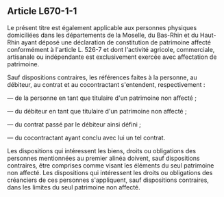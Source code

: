 Article L670-1-1
----
Le présent titre est également applicable aux personnes physiques domiciliées
dans les départements de la Moselle, du Bas-Rhin et du Haut-Rhin ayant déposé
une déclaration de constitution de patrimoine affecté conformément à l'article
L. 526-7 et dont l'activité agricole, commerciale, artisanale ou indépendante
est exclusivement exercée avec affectation de patrimoine.

Sauf dispositions contraires, les références faites à la personne, au débiteur,
au contrat et au cocontractant s'entendent, respectivement :

― de la personne en tant que titulaire d'un patrimoine non affecté ;

― du débiteur en tant que titulaire d'un patrimoine non affecté ;

― du contrat passé par le débiteur ainsi défini ;

― du cocontractant ayant conclu avec lui un tel contrat.

Les dispositions qui intéressent les biens, droits ou obligations des personnes
mentionnées au premier alinéa doivent, sauf dispositions contraires, être
comprises comme visant les éléments du seul patrimoine non affecté. Les
dispositions qui intéressent les droits ou obligations des créanciers de ces
personnes s'appliquent, sauf dispositions contraires, dans les limites du seul
patrimoine non affecté.
